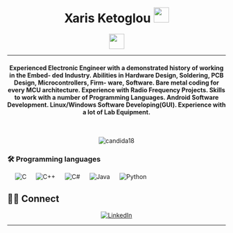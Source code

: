 
<h1 align="center">Xaris Ketoglou <img src="https://i.gifer.com/7qbG.mp4" width="35"></h1>
<p align="center">
<a><img src="https://github.com/ketoglou/profile_img/blob/main/mcu_circuit.gif" width="35"></a>
</p>
<hr/>
<h4 align="center">Experienced Electronic Engineer with a demonstrated history of working in the Embed-
ded Industry. Abilities in Hardware Design, Soldering, PCB Design, Microcontrollers, Firm-
ware, Software. Bare metal coding for every MCU architecture. Experience with Radio
Frequency Projects. Skills to work with a number of Programming Languages. Android
Software Development. Linux/Windows Software Developing(GUI). Experience with a lot
of Lab Equipment.</h4>
<br>
<p align="center"> <img src="https://komarev.com/ghpvc/?username=candida18&label=Profile%20views&color=0e75b6&style=plastic" alt="candida18" /> </p>

### 🛠️ Programming languages

<p align="left"> 
  &emsp; 
  <a> 
    <img alt="C" src="[https://img.shields.io/badge/C%20-%232370ED.svg?logo=c&logoColor=white">
  </a> 
  &emsp;
  <a> 
    <img alt="C++" src="https://img.shields.io/badge/c++-%2300599C.svg?style=for-the-badge&logo=c%2B%2B&logoColor=white">
  </a> 
  &emsp;
  <a>
    <img alt="C#" src="https://img.shields.io/badge/c%23-%23239120.svg?style=for-the-badge&logo=c-sharp&logoColor=white">
  </a>
  &emsp;
  <a> 
    <img alt="Java" src="https://img.shields.io/badge/java-%23ED8B00.svg?style=for-the-badge&logo=java&logoColor=white">
  </a>
  &emsp;
   <a>
    <img alt="Python" src="[https://img.shields.io/badge/Python%20-%2314354C.svg?logo=python&logoColor=white">
  </a>
  
</p>

## 🙋‍♀️ Connect
<p align="center">
	<a href="https://www.linkedin.com/in/xaris-ketoglou-5308a3167"><img src="https://img.icons8.com/bubbles/50/000000/linkedin.png" alt="LinkedIn"/></a>
</p>

<hr/>










